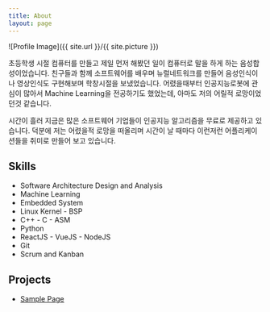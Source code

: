 ```yaml
---
title: About
layout: page
---
```


![Profile Image]({{ site.url }}/{{ site.picture }})

<p>초등학생 시절 컴퓨터를 만들고 제일 먼저 해봤던 일이 컴퓨터로 말을 하게 하는 음성합성이었습니다. 친구들과 함께 소프트웨어를 배우며 뉴럴네트워크를 만들어 음성인식이나 영상인식도 구현해보며 학창시절을 보냈었습니다. 어렸을때부터 인공지능로봇에 관심이 많아서 Machine Learning을 전공하기도 했었는데, 아마도 저의 어릴적 로망이었던것 같습니다.</p>

<p>시간이 흘러 지금은 많은 소프트웨어 기업들이 인공지능 알고리즘을 무료로 제공하고 있습니다. 덕분에 저는 어렸을적 로망을 떠올리며 시간이 날 때마다 이런저런 어플리케이션들을 취미로 만들어 보고 있습니다.</p>

<h2>Skills</h2>

<ul class="skill-list">
	<li>Software Architecture Design and Analysis</li>
	<li>Machine Learning</li>
	<li>Embedded System</li>
	<li>Linux Kernel - BSP</li>
	<li>C++ - C - ASM</li>
	<li>Python</li>
    <li>ReactJS - VueJS - NodeJS</li>
	<li>Git</li>
	<li>Scrum and Kanban</li>
</ul>

<h2>Projects</h2>

<ul>
	<li><a href="https://1-lab.github.io//markdown-extra-components/">Sample Page</a></li>
</ul>
